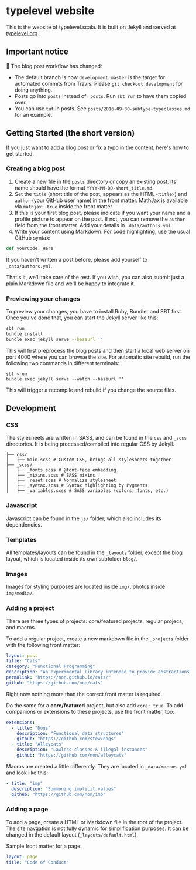 typelevel website
=================

This is the website of typelevel.scala. It is built on Jekyll and served at [typelevel.org](http://typelevel.org).

## Important notice

:loudspeaker: The blog post workflow has changed:
- The default branch is now `development`. `master` is the target for automated commits from Travis. Please `git checkout development` for doing anything.
- Posts go into `posts` instead of `_posts`. Run `sbt run` to have them copied over.
- You can use `tut` in posts. See `posts/2016-09-30-subtype-typeclasses.md` for an example.

## Getting Started (the short version)

If you just want to add a blog post or fix a typo in the content, here's how to get started.

### Creating a blog post

1. Create a new file in the `posts` directory or copy an existing post. Its name should have the format `YYYY-MM-DD-short_title.md`.
2. Set the `title` (short title of the post, appears as the HTML `<title>`) and `author` (your GitHub user name) in the front matter. MathJax is available via `mathjax: true` inside the front matter.
3. If this is your first blog post, please indicate if you want your name and a profile picture to appear on the post. If not, you can remove the `author` field from the front matter. Add your details in `_data/authors.yml`.
4. Write your content using Markdown. For code highlighting, use the usual GitHub syntax:

```scala
def yourCode: Here
```

If you haven't written a post before, please add yourself to `_data/authors.yml`.

That's it, we'll take care of the rest. If you wish, you can also submit just a plain Markdown file and we'll be happy to integrate it.

### Previewing your changes

To preview your changes, you have to install Ruby, Bundler and SBT first.
Once you've done that, you can start the Jekyll server like this:

```bash
sbt run
bundle install
bundle exec jekyll serve --baseurl ''
```

This will first preprocess the blog posts and then start a local web server on port 4000 where you can browse the site.
For automatic site rebuild, run the following two commands in different terminals:

```
sbt ~run
bundle exec jekyll serve --watch --baseurl ''
```

This will trigger a recompile and rebuild if you change the source files.

## Development

### CSS

The stylesheets are written in SASS, and can be found in the `css` and `_scss` directories.
It is being processed/compiled into regular CSS by Jekyll.

```
├── css/
│   ├── main.scss # Custom CSS, brings all stylesheets together
├── _scss/
│   ├── _fonts.scss # @font-face embedding.
│   ├── _mixins.scss # SASS mixins
│   ├── _reset.scss # Normalize stylesheet
│   ├── _syntax.scss # Syntax highlighting by Pygments
│   ├── _variables.scss # SASS variables (colors, fonts, etc.)
```

### Javascript

Javascript can be found in the `js/` folder, which also includes its dependencies.

### Templates

All templates/layouts can be found in the `_layouts` folder, except the blog layout, which is located inside its own subfolder `blog/`.

### Images

Images for styling purposes are located inside `img/`, photos inside `img/media/`.

### Adding a project

There are three types of projects: core/featured projects, regular projecs, and macros.

To add a regular project, create a new markdown file in the `_projects` folder with the following front matter:

```yml
layout: post
title: "Cats"
category: "Functional Programming"
description: "An experimental library intended to provide abstractions for functional programming in Scala, leveraging its unique features. Design goals are approachability, modularity, documentation and efficiency."
permalink: "https://non.github.io/cats/"
github: "https://github.com/non/cats"
```

Right now nothing more than the correct front matter is required.

Do the same for a **core/featured** project, but also add `core: true`.
To add companions or extensions to these projects, use the front matter, too:

```yml
extensions:
  - title: "Dogs"
    description: "Functional data structures"
    github: "https://github.com/stew/dogs"
  - title: "Alleycats"
    description: "Lawless classes & illegal instances"
    github: "https://github.com/non/alleycats"
```

Macros are created a little differently. They are located in `_data/macros.yml` and look like this:

```yml
- title: "imp"
  description: "Summoning implicit values"
  github: "https://github.com/non/imp"
```

### Adding a page

To add a page, create a HTML or Markdown file in the root of the project. The site navgation is not fully dynamic for simplification purposes. It can be changed in the default layout (`_layouts/default.html`).

Sample front matter for a page:

```yml
layout: page
title: "Code of Conduct"
```
